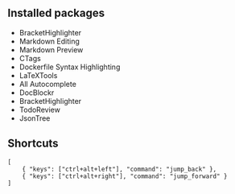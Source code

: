 ## Installed packages

* BracketHighlighter
* Markdown Editing
* Markdown Preview
* CTags
* Dockerfile Syntax Highlighting
* LaTeXTools
* All Autocomplete
* DocBlockr
* BracketHighlighter
* TodoReview
* JsonTree

## Shortcuts 
```
[
    { "keys": ["ctrl+alt+left"], "command": "jump_back" },
    { "keys": ["ctrl+alt+right"], "command": "jump_forward" }
]
```
